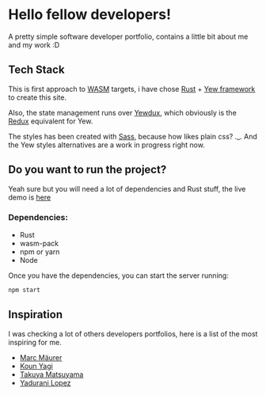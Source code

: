 # Hello fellow developers!

A pretty simple software developer portfolio, contains a little bit about me and my work :D

## Tech Stack
This is first approach to [WASM](https://webassembly.org/) targets, i have chose [Rust](https://www.rust-lang.org/) + [Yew framework](https://yew.rs/) to create this site.

Also, the state management runs over [Yewdux](https://github.com/intendednull/yewdux), which obviously is the [Redux](https://redux.js.org/) equivalent for Yew.

The styles has been created with [Sass](https://sass-lang.com/), because how likes plain css? ._. 
And the Yew styles alternatives are a work in progress right now.

## Do you want to run  the project?
Yeah sure but you will need a lot of dependencies and Rust stuff, the live demo is [here](https://nojipiz.github.io/)

### Dependencies: 
- Rust
- wasm-pack 
- npm or yarn
- Node

Once you have the dependencies, you can start the server running:
```sh
npm start
```
## Inspiration
I was checking a lot of others developers portfolios, here is a list of the most inspiring for me.

- [Marc Mäurer](https://maeurer.dev/)
- [Koun Yagi](https://kuon.space/?ref=hackernoon.com)
- [Takuya Matsuyama](https://www.craftz.dog/)
- [Yadurani Lopez](https://yadulopez.com/)

